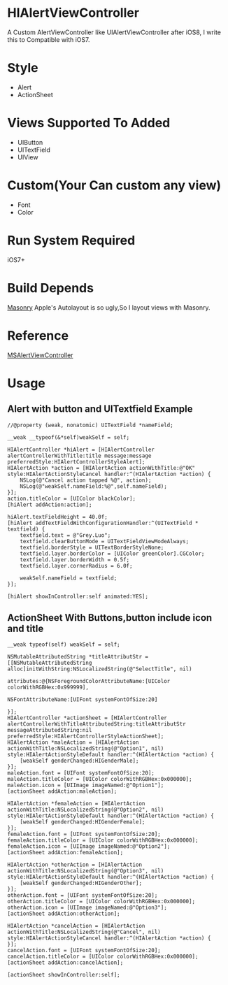 # HIAlertViewController
A Custom AlertViewController like UIAlertViewController after iOS8, I write this to Compatible with iOS7.

# Style
+  Alert
+  ActionSheet

# Views Supported To Added 
+  UIButton
+  UITextField
+  UIView

# Custom(Your Can custom any view)
+  Font
+  Color

# Run System Required 
iOS7+

# Build Depends
[Masonry](https://github.com/SnapKit/Masonry)
Apple's Autolayout is so ugly,So I layout views with Masonry.

# Reference
[MSAlertViewController](https://github.com/szk-atmosphere/MSAlertController)

# Usage

## Alert with button and UITextfield Example

    //@property (weak, nonatomic) UITextField *nameField;

    __weak __typeof(&*self)weakSelf = self;

    HIAlertController *hiAlert = [HIAlertController alertControllerWithTitle:title message:message preferredStyle:HIAlertControllerStyleAlert];
    HIAlertAction *action = [HIAlertAction actionWithTitle:@"OK" style:HIAlertActionStyleCancel handler:^(HIAlertAction *action) {
        NSLog(@"Cancel action tapped %@", action);
        NSLog(@"weakSelf.nameField:%@",self.nameField);
    }];
    action.titleColor = [UIColor blackColor];
    [hiAlert addAction:action];

    hiAlert.textFieldHeight = 40.0f;
    [hiAlert addTextFieldWithConfigurationHandler:^(UITextField * textfield) {
        textfield.text = @"Grey.Luo";
        textfield.clearButtonMode = UITextFieldViewModeAlways;
        textfield.borderStyle = UITextBorderStyleNone;
        textfield.layer.borderColor = [UIColor greenColor].CGColor;
        textfield.layer.borderWidth = 0.5f;
        textfield.layer.cornerRadius = 6.0f;

        weakSelf.nameField = textfield;
    }];

    [hiAlert showInController:self animated:YES];


## ActionSheet With Buttons,button include icon and title

    __weak typeof(self) weakSelf = self;

    NSMutableAttributedString *titleAttributStr = [[NSMutableAttributedString alloc]initWithString:NSLocalizedString(@"SelectTitle", nil)
                                                                                        attributes:@{NSForegroundColorAttributeName:[UIColor colorWithRGBHex:0x999999],
                                                                                                     NSFontAttributeName:[UIFont systemFontOfSize:20]
                                                                                                     }];
    HIAlertController *actionSheet = [HIAlertController alertControllerWithTitleAttributedString:titleAttributStr messageAttributedString:nil preferredStyle:HIAlertControllerStyleActionSheet];
    HIAlertAction *maleAction = [HIAlertAction actionWithTitle:NSLocalizedString(@"Option1", nil) style:HIAlertActionStyleDefault handler:^(HIAlertAction *action) {
        [weakSelf genderChanged:HIGenderMale];
    }];
    maleAction.font = [UIFont systemFontOfSize:20];
    maleAction.titleColor = [UIColor colorWithRGBHex:0x000000];
    maleAction.icon = [UIImage imageNamed:@"Option1"];
    [actionSheet addAction:maleAction];

    HIAlertAction *femaleAction = [HIAlertAction actionWithTitle:NSLocalizedString(@"Option2", nil) style:HIAlertActionStyleDefault handler:^(HIAlertAction *action) {
        [weakSelf genderChanged:HIGenderFemale];
    }];
    femaleAction.font = [UIFont systemFontOfSize:20];
    femaleAction.titleColor = [UIColor colorWithRGBHex:0x000000];
    femaleAction.icon = [UIImage imageNamed:@"Option2"];
    [actionSheet addAction:femaleAction];

    HIAlertAction *otherAction = [HIAlertAction actionWithTitle:NSLocalizedString(@"Option3", nil) style:HIAlertActionStyleDefault handler:^(HIAlertAction *action) {
        [weakSelf genderChanged:HIGenderOther];
    }];
    otherAction.font = [UIFont systemFontOfSize:20];
    otherAction.titleColor = [UIColor colorWithRGBHex:0x000000];
    otherAction.icon = [UIImage imageNamed:@"Option3"];
    [actionSheet addAction:otherAction];

    HIAlertAction *cancelAction = [HIAlertAction actionWithTitle:NSLocalizedString(@"Cancel", nil) style:HIAlertActionStyleCancel handler:^(HIAlertAction *action) {
    }];
    cancelAction.font = [UIFont systemFontOfSize:20];
    cancelAction.titleColor = [UIColor colorWithRGBHex:0x000000];
    [actionSheet addAction:cancelAction];

    [actionSheet showInController:self];



  

